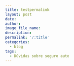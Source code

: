 ```yaml
---
title: testpermalink
layout: post
date:
author:
image_file_name:
description:
permalink: '/:title'
categories:
  - blog
tags:
  - Dúvidas sobre seguro auto
---
```

